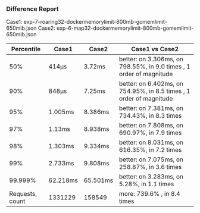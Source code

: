 ### Difference Report
Case1: exp-7-roaring32-dockermemorylimit-800mb-gomemlimit-650mib.json
Case2: exp-6-map32-dockermemorylimit-800mb-gomemlimit-650mib.json

|Percentile|Case1|Case2|Case1 vs Case2|
|---|---|---|---|
|50%|414µs|3.72ms|better: on 3.306ms, on 798.55%, in 9.0 times , 1 order of magnitude|
|90%|848µs|7.25ms|better: on 6.402ms, on 754.95%, in 8.5 times , 1 order of magnitude|
|95%|1.005ms|8.386ms|better: on 7.381ms, on 734.43%, in 8.3 times |
|97%|1.13ms|8.938ms|better: on 7.808ms, on 690.97%, in 7.9 times |
|98%|1.303ms|9.334ms|better: on 8.031ms, on 616.35%, in 7.2 times |
|99%|2.733ms|9.808ms|better: on 7.075ms, on 258.87%, in 3.6 times |
|99.999%|62.218ms|65.501ms|better: on 3.283ms, on 5.28%, in 1.1 times |
|Requests, count|1331229|158549|more: 739.6% , in 8.4 times |
